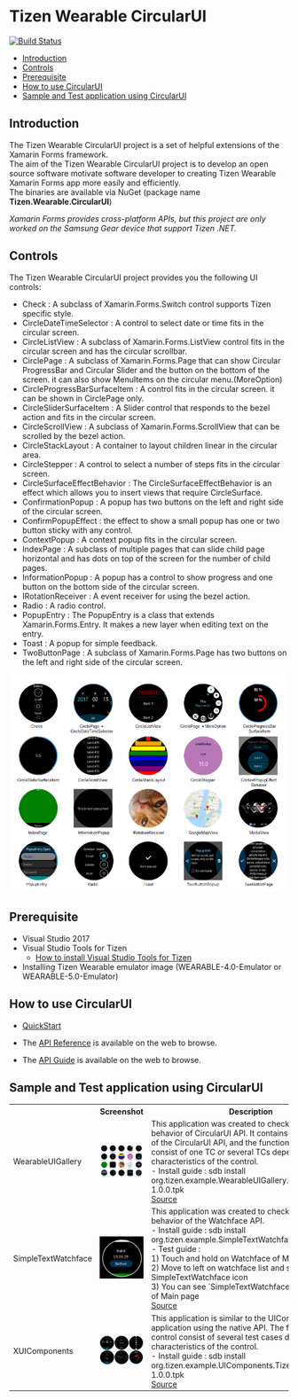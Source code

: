 # Tizen Wearable CircularUI

[![Build Status](http://13.124.0.26:8080/job/Tizen.CIrcularUI/job/CircularUI%20Release/badge/icon)](http://13.124.0.26:8080/job/Tizen.CIrcularUI/job/CircularUI%20Release/)

- [Introduction](#introduction)
- [Controls](#controls)
- [Prerequisite](#prerequisite)
- [How to use CircularUI](#how-to-use-circularui)
- [Sample and Test application using CircularUI](#sample-and-test-application-using-circularui)

## Introduction
The Tizen Wearable CircularUI project is a set of helpful extensions of the Xamarin Forms framework.<br>
The aim of the Tizen Wearable CircularUI project is to develop an open source software motivate software developer to creating Tizen Wearable Xamarin Forms app more easily and efficiently.<br> 
The binaries are available via NuGet (package name **Tizen.Wearable.CircularUI**)<br>

_Xamarin Forms provides cross-platform APIs, but this project are only worked on the Samsung Gear device that support Tizen .NET._ 


## Controls
The Tizen Wearable CircularUI project provides you the following UI controls:

- Check : A subclass of Xamarin.Forms.Switch control supports Tizen specific style.
- CircleDateTimeSelector : A control to select date or time fits in the circular screen.
- CircleListView : A subclass of Xamarin.Forms.ListView control fits in the circular screen and has the circular scrollbar.
- CirclePage : A subclass of Xamarin.Forms.Page that can show Circular ProgressBar and Circular Slider and the button on the bottom of the screen. it can also show MenuItems on the circular menu.(MoreOption)
- CircleProgressBarSurfaceItem : A control fits in the circular screen. it can be shown in CirclePage only.
- CircleSliderSurfaceItem : A Slider control that responds to the bezel action and fits in the circular screen.
- CircleScrollView : A subclass of Xamarin.Forms.ScrollView that can be scrolled by the bezel action.
- CircleStackLayout : A container to layout children linear in the circular area.
- CircleStepper : A control to select a number of steps fits in the circular screen.
- CircleSurfaceEffectBehavior : The CircleSurfaceEffectBehavior is an effect which allows you to insert views that require CircleSurface.
- ConfirmationPopup : A popup has two buttons on the left and right side of the circular screen.
- ConfirmPopupEffect : the effect to show a small popup has one or two button sticky with any control.
- ContextPopup : A context popup fits in the circular screen.
- IndexPage : A subclass of multiple pages that can slide child page horizontal and has dots on top of the screen for the number of child pages.
- InformationPopup : A popup has a control to show progress and one button on the bottom side of the circular screen.
- IRotationReceiver : A event receiver for using the bezel action.
- Radio : A radio control.
- PopupEntry : The PopupEntry is a class that extends Xamarin.Forms.Entry. It makes a new layer when editing text on the entry.
- Toast : A popup for simple feedback.
- TwoButtonPage : A subclass of Xamarin.Forms.Page has two buttons on the left and right side of the circular screen.

![widgets](doc/design/data/widgets.png)

## Prerequisite
 - Visual Studio 2017
 - Visual Studio Tools for Tizen
     - [How to install Visual Studio Tools for Tizen](https://developer.tizen.org/development/visual-studio-tools-tizen/installing-visual-studio-tools-tizen)
 - Installing Tizen Wearable emulator image (WEARABLE-4.0-Emulator or WEARABLE-5.0-Emulator)

## How to use CircularUI
- [QuickStart](doc/guide/Quickstart.md)

- The [API Reference](https://samsung.github.io/Tizen.CircularUI/api/index.html) is available on the web to browse.
- The [API Guide](https://samsung.github.io/Tizen.CircularUI/index.html) is available on the web to browse.

## Sample and Test application using CircularUI

<table>
  <tr>
    <th></th>
    <th>Screenshot</th>
    <th>Description</th>
  </tr>
  <tr>
    <td>WearableUIGallery</td>
    <td><img src="doc/design/data/widgets.png" alt="widgets"></td>
    <td>This application was created to check the basic behavior of CircularUI API. It contains all the controls of the CircularUI API, and the functions of each control consist of one TC or several TCs depending on the characteristics of the control.<br>
    - Install guide : sdb install org.tizen.example.WearableUIGallery.Tizen.Wearable-1.0.0.tpk <br>
    <a href="https://github.com/Samsung/Tizen.CircularUI/tree/master/test/WearableUIGallery">Source</a></td>
  </tr>
  <tr>
    <td>SimpleTextWatchface</td>
    <td><img src="doc/design/data/SimpleWatchface_1.png" alt="widgets"></td>
    <td>This application was created to check the default behavior of the Watchface API. <br>
    - Install guide : sdb install org.tizen.example.SimpleTextWatchface-1.0.0.tpk <br>
    - Test guide : <br>
    1) Touch and hold on Watchface of Main page <br>
    2) Move to left on watchface list and select SimpleTextWatchface icon <br>
    3) You can see `SimpleTextWatchface` on Watchface of Main page <br>
        <a href="https://github.com/Samsung/Tizen.CircularUI/tree/master/test/SimpleTextWatchface">Source</a> </td>
  </tr>
  <tr>
    <td>XUIComponents</td>
    <td><img src="doc/design/data/XUIComponent.png" alt="widgets"></td>
    <td>This application is similar to the UIComponents application using the native API. The functions of each control consist of several test cases depending on the characteristics of the control. <br>
    - Install guide : sdb install org.tizen.example.UIComponents.Tizen.Wearable-1.0.0.tpk <br>
        <a href="https://github.com/Samsung/Tizen.CircularUI/tree/master/sample/XUIComponents">Source</a></td>
  </tr>
</table>